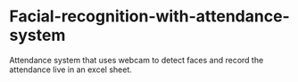 # Facial-recognition-with-attendance-system
Attendance system that uses webcam to detect faces and record the attendance live in an excel sheet.
